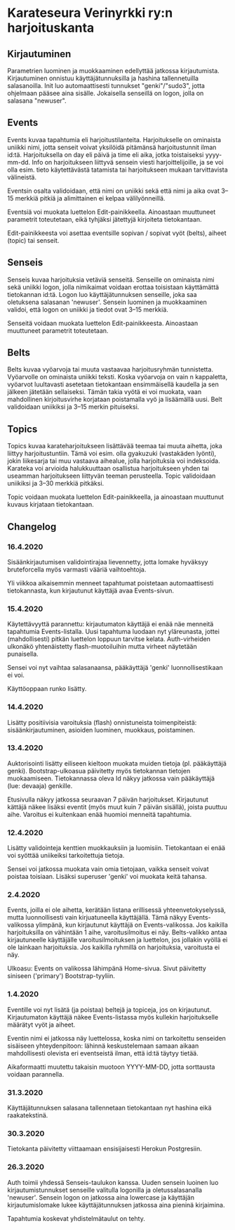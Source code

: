 # Karateseura Verinyrkki ry:n harjoituskanta

## Kirjautuminen

Parametrien luominen ja muokkaaminen edellyttää jatkossa kirjautumista. Kirjautuminen onnistuu käyttäjätunnuksilla ja hashina tallennetuilla salasanoilla. Init luo automaattisesti tunnukset "genki"/"sudo3", jotta ohjelmaan pääsee aina sisälle. Jokaisella senseillä on logon, jolla on salasana "newuser".

## Events

Events kuvaa tapahtumia eli harjoitustilanteita. Harjoitukselle on ominaista uniikki nimi, jotta senseit voivat yksilöidä pitämänsä harjoitustunnit ilman id:tä. Harjoituksella on day eli päivä ja time eli aika, jotka toistaiseksi yyyy-mm-dd. Info on harjoitukseen liittyvä sensein viesti harjoittelijoille, ja se voi olla esim. tieto käytettävästä tatamista tai harjoitukseen mukaan tarvittavista välineistä.

Eventsin osalta validoidaan, että nimi on uniikki sekä että nimi ja aika ovat 3–15 merkkiä pitkiä ja alimittainen ei kelpaa välilyönneillä.

Eventsiä voi muokata luettelon Edit-painikkeella. Ainoastaan muuttuneet parametrit toteutetaan, eikä tyhjäksi jätettyjä kirjoiteta tietokantaan.

Edit-painikkeesta voi asettaa eventsille sopivan / sopivat vyöt (belts), aiheet (topic) tai senseit.

## Senseis

Senseis kuvaa harjoituksia vetäviä senseitä. Senseille on ominaista nimi sekä uniikki logon, jolla nimikaimat voidaan erottaa toisistaan käyttämättä tietokannan id:tä. Logon luo käyttäjätunnuksen senseille, joka saa oletuksena salasanan 'newuser'. Sensein luominen ja muokkaaminen validoi, että logon on uniikki ja tiedot ovat 3–15 merkkiä.

Senseitä voidaan muokata luettelon Edit-painikkeesta. Ainoastaan muuttuneet parametrit toteutetaan.

## Belts

Belts kuvaa vyöarvoja tai muuta vastaavaa harjoitusryhmän tunnistetta. Vyöarvolle on ominaista uniikki teksti. Koska vyöarvoja on vain n kappaletta, vyöarvot luultavasti asetetaan tietokantaan ensimmäisellä kaudella ja sen jälkeen jätetään sellaiseksi. Tämän takia vyötä ei voi muokata, vaan mahdollinen kirjoitusvirhe korjataan poistamalla vyö ja lisäämällä uusi. Belt validoidaan uniikiksi ja 3–15 merkin pituiseksi.

## Topics

Topics kuvaa karateharjoitukseen lisättävää teemaa tai muuta aihetta, joka liittyy harjoitustuntiin. Tämä voi esim. olla gyakuzuki (vastakäden lyönti), jokin liikesarja tai muu vastaava aihealue, jolla harjoituksia voi indeksoida. Karateka voi arvioida halukkuuttaan osallistua harjoitukseen yhden tai useamman harjoitukseen liittyvän teeman perusteella. Topic validoidaan uniikiksi ja 3–30 merkkiä pitkäksi.

Topic voidaan muokata luettelon Edit-painikkeella, ja ainoastaan muuttunut kuvaus kirjataan tietokantaan.

## Changelog

### 16.4.2020

Sisäänkirjautumisen validointirajaa lievennetty, jotta lomake hyväksyy bruteforcella myös varmasti vääriä vaihtoehtoja.

Yli viikkoa aikaisemmin menneet tapahtumat poistetaan automaattisesti tietokannasta, kun kirjautunut käyttäjä avaa Events-sivun.

### 15.4.2020

Käytettävyyttä parannettu: kirjautumaton käyttäjä ei enää näe menneitä tapahtumia Events-listalla. Uusi tapahtuma luodaan nyt yläreunasta, jottei (mahdollisesti) pitkän luettelon loppuun tarvitse kelata. Auth-virheiden ulkonäkö yhtenäistetty flash-muotoiluihin mutta virheet näytetään punaisella.

Sensei voi nyt vaihtaa salasanaansa, pääkäyttäjä 'genki' luonnollisestikaan ei voi.

Käyttöoppaan runko lisätty.

### 14.4.2020

Lisätty positiivisia varoituksia (flash) onnistuneista toimenpiteistä: sisäänkirjautuminen, asioiden luominen, muokkaus, poistaminen.

### 13.4.2020

Auktorisointi lisätty eiliseen kieltoon muokata muiden tietoja (pl. pääkäyttäjä genki). Bootstrap-ulkoasua päivitetty myös tietokannan tietojen muokaamiseen. Tietokannassa oleva Id näkyy jatkossa vain pääkäyttäjä (lue: devaaja) genkille.

Etusivulla näkyy jatkossa seuraavan 7 päivän harjoitukset. Kirjautunut kättäjä näkee lisäksi eventit (myös muut kuin 7 päivän sisällä), joista puuttuu aihe. Varoitus ei kuitenkaan enää huomioi menneitä tapahtumia.

### 12.4.2020

Lisätty validointeja kenttien muokkauksiin ja luomisiin. Tietokantaan ei enää voi syöttää uniikeiksi tarkoitettuja tietoja.

Sensei voi jatkossa muokata vain omia tietojaan, vaikka senseit voivat poistaa toisiaan. Lisäksi superuser 'genki' voi muokata keitä tahansa.

### 2.4.2020

Events, joilla ei ole aihetta, kerätään listana erillisessä yhteenvetokyselyssä, mutta luonnollisesti vain kirjuatuneella käyttäjällä. Tämä näkyy Events-valikossa ylimpänä, kun kirjautunut käyttäjä on Events-valikossa. Jos kaikilla harjoituksilla on vähintään 1 aihe, varoitusilmoitus ei näy. Belts-valikko antaa kirjautuneelle käyttäjälle varoitusilmoituksen ja luettelon, jos jollakin vyöllä ei ole lainkaan harjoituksia. Jos kaikilla ryhmillä on harjoituksia, varoitusta ei näy.

Ulkoasu: Events on valikossa lähimpänä Home-sivua. Sivut päivitetty siniseen ('primary') Bootstrap-tyyliin.

### 1.4.2020

Eventille voi nyt lisätä (ja poistaa) beltejä ja topiceja, jos on kirjautunut. Kirjautumaton käyttäjä näkee Events-listassa myös kullekin harjoitukselle määrätyt vyöt ja aiheet.

Eventin nimi ei jatkossa näy luettelossa, koska nimi on tarkoitettu senseiden sisäiseen yhteydenpitoon: lähinnä keskustelemaan samaan aikaan mahdollisesti olevista eri eventseistä ilman, että id:tä täytyy tietää.

Aikaformaatti muutettu takaisin muotoon YYYY-MM-DD, jotta sorttausta voidaan parannella.

### 31.3.2020

Käyttäjätunnuksen salasana tallennetaan tietokantaan nyt hashina eikä raakatekstinä.

### 30.3.2020

Tietokanta päivitetty viittaamaan ensisijaisesti Herokun Postgresiin.

### 26.3.2020

Auth toimii yhdessä Senseis-taulukon kanssa. Uuden sensein luoinen luo kirjautumistunnukset senseille valitulla logonilla ja oletussalasanalla 'newuser'. Sensein logon on jatkossa aina lowercase ja käyttäjän kirjautumislomake lukee käyttäjätunnuksen jatkossa aina pieninä kirjaimina.

Tapahtumia koskevat yhdistelmätaulut on tehty.